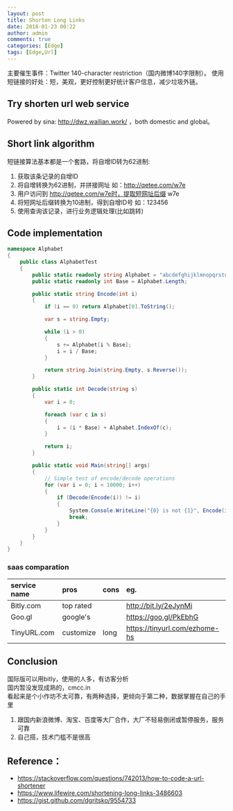 ```yaml
---
layout: post
title: Shorten Long Links
date: 2018-01-23 00:22
author: admin
comments: true
categories: [Edge]
tags: [Edge,Url]
---
```




主要催生事件：Twitter 140-character restriction（国内微博140字限制）。
使用短链接的好处：短，美观，更好控制更好统计客户信息，减少垃圾外链。

## Try shorten url web service

Powered by sina: http://dwz.wailian.work/ ，both domestic and global。

## Short link algorithm

短链接算法基本都是一个套路，将自增ID转为62进制:  
1. 获取该条记录的自增ID  
2. 将自增转换为62进制，并拼接网址 如：http://qetee.com/w7e   
3. 用户访问到 http://qetee.com/w7e时，提取短网址后缀 w7e   
4. 将短网址后缀转换为10进制，得到自增ID号 如：123456  
5. 使用查询该记录，进行业务逻辑处理(比如跳转)

 

## Code implementation

```c#
namespace Alphabet 
{
    public class AlphabetTest 
    {
        public static readonly string Alphabet = "abcdefghijklmnopqrstuvwxyz0123456789";
        public static readonly int Base = Alphabet.Length;

        public static string Encode(int i)
        {
            if (i == 0) return Alphabet[0].ToString();

            var s = string.Empty;

            while (i > 0)
            {  
                s += Alphabet[i % Base];
                i = i / Base;
            }

            return string.Join(string.Empty, s.Reverse());
        }

        public static int Decode(string s)
        {
            var i = 0;

            foreach (var c in s)
            {
                i = (i * Base) + Alphabet.IndexOf(c);
            }

            return i;
        }

        public static void Main(string[] args) 
        {
            // Simple test of encode/decode operations
            for (var i = 0; i < 10000; i++) 
            {
                if (Decode(Encode(i)) != i) 
                {
                    System.Console.WriteLine("{0} is not {1}", Encode(i), i);
                    break;
                }
            }
        } 
    }
}
```

### saas comparation

| service name        | pros   |  cons  | eg.|
| :--------   | :-----  | :----  | :----  |
| Bitly.com| top rated| |http://bit.ly/2eJynMi|
| Goo.gl| google's | |https://goo.gl/PkEbhG|
| TinyURL.com | customize|long|https://tinyurl.com/ezhome-hs|

## Conclusion

国际版可以用bitly，使用的人多，有访客分析  
国内暂没发现成熟的，cmcc.in  
看起来是个小作坊不太可靠，有两种选择，更倾向于第二种，数据掌握在自己的手里  
1. 跟国内新浪微博、淘宝、百度等大厂合作，大厂不轻易倒闭或暂停服务，服务可靠
2. 自己搭，技术门槛不是很高

## Reference：

* <https://stackoverflow.com/questions/742013/how-to-code-a-url-shortener>
* <https://www.lifewire.com/shortening-long-links-3486603>
* <https://gist.github.com/dgritsko/9554733>



